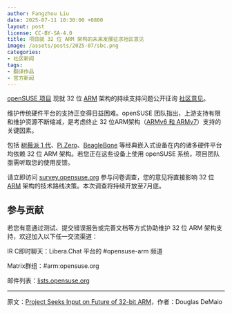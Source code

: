 ```yaml
---
author: Fangzhou Liu
date: 2025-07-11 10:30:00 +0800
layout: post
license: CC-BY-SA-4.0
title: 项目就 32 位 ARM 架构的未来发展征求社区意见
image: /assets/posts/2025-07/sbc.png
categories:
- 社区新闻
tags:
- 翻译作品
- 官方新闻
---
```

[openSUSE 项目](https://get.opensuse.org/) 现就 32 位 [ARM](https://www.arm.com/) 架构的持续支持问题公开征询 [社区意见](https://lists.opensuse.org/archives/list/project@lists.opensuse.org/thread/BTYP5CFCKBH67W73CMJQNSZ76RNC2KWB/)。

维护传统硬件平台的支持正变得日益困难。openSUSE 团队指出，上游支持有限和维护资源不断缩减，是考虑终止 32 位ARM架构（[ARMv6 和 ARMv7](https://en.wikipedia.org/wiki/ARM_architecture_family)）支持的关键因素。

包括 [树莓派 1 代](https://www.raspberrypi.com/products/raspberry-pi-1-model-b-plus/)、[Pi Zero](https://www.raspberrypi.com/products/raspberry-pi-zero/)、[BeagleBone](https://www.beagleboard.org/) 等经典嵌入式设备在内的诸多硬件平台均依赖 32 位 ARM 架构。若您正在这些设备上使用 openSUSE 系统，项目团队亟需听取您的使用反馈。

请立即访问 [survey.opensuse.org](https://survey.opensuse.org/) 参与问卷调查，您的意见将直接影响 32 位 [ARM](https://www.arm.com/) 架构的技术路线决策。本次调查将持续开放至7月底。

## 参与贡献
若您有意通过测试、提交错误报告或完善文档等方式协助维护 32 位 ARM 架构支持，欢迎加入以下任一交流渠道：

IR C即时聊天：Libera.Chat 平台的 #opensuse-arm 频道

Matrix群组：#arm:opensuse.org

邮件列表：[lists.opensuse.org](https://lists.opensuse.org/)

---
原文：[Project Seeks Input on Future of 32-bit ARM](https://news.opensuse.org/2025/07/10/project-seeks-input-on-32-bit-arm/)，作者：Douglas DeMaio
